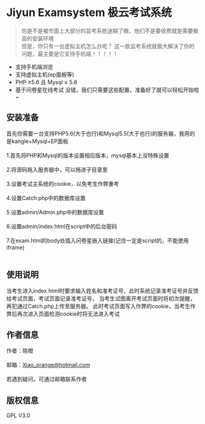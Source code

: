 # Jiyun Examsystem 极云考试系统
> 你是不是被市面上大部分的监考系统迷糊了眼，他们不是要收费就是需要极高的安装环境<br>
> 但是，你只有一台虚拟主机怎么办呢？
这一款监考系统就极大解决了你的问题，最主要是它支持手机端！！！！！
* 支持手机端浏览
* 支持虚拟主机(ep面板等)
* PHP ≥5.6 且 Mysql ≥ 5.6
* 基于问卷星在线考试
没错，我们只需要这些配置，准备好了就可以轻松开始啦~
## 安装准备
首先你需要一台支持PHP5.6(大于也行)和Mysql5.5(大于也行)的服务器，我用的是kangle+Mysql+EP面板<br><br>
1.首先将PHP和Mysql的版本设置相应版本，mysql基本上没特殊设置<br><br>
2.将源码拖入服务器中，可以拖进子目录里<br><br>
3.设置考试主系统的cookie，以免考生作弊重考<br><br>
4.设置Catch.php中的数据库设置<br><br>
5.设置admin/Admin.php中的数据库设置<br><br>
6.设置admin/index.html在script中的后台密码<br><br>
7.在exam.html的body处插入问卷星嵌入链接(记住一定是script的，不能使用iframe)<br><br>
## 使用说明
当考生进入index.html时要求输入姓名和准考证号，此时系统记录准考证号并反馈给考试页面，考试页面记录准考证号，
当考生试图离开考试页面时将初次提醒，再犯通过Catch.php上传至服务器。
此时考试页面写入作弊的cookie，当考生作弊后再次进入页面检测cookie时将无法进入考试
## 作者信息
作者：晓橙<br><br>
邮箱：Xiao_orange@hotmail.com<br><br>
若遇到疑问，可通过邮箱联系作者
## 版权信息
GPL V3.0
